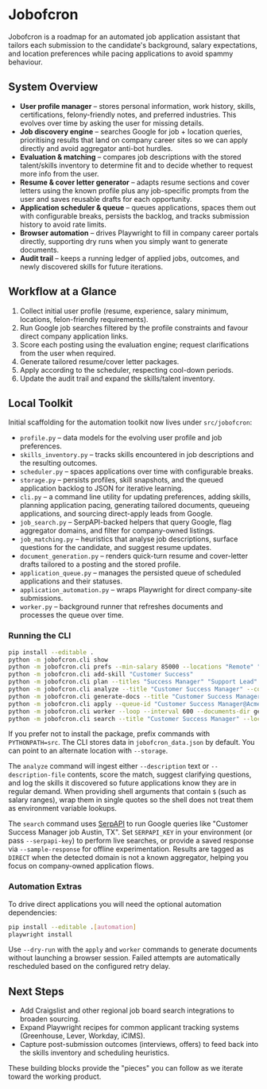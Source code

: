 # Jobofcron

Jobofcron is a roadmap for an automated job application assistant that tailors each submission to the candidate's background, salary expectations, and location preferences while pacing applications to avoid spammy behaviour.

## System Overview
- **User profile manager** – stores personal information, work history, skills, certifications, felony-friendly notes, and preferred industries. This evolves over time by asking the user for missing details.
- **Job discovery engine** – searches Google for job + location queries, prioritising results that land on company career sites so we can apply directly and avoid aggregator anti-bot hurdles.
- **Evaluation & matching** – compares job descriptions with the stored talent/skills inventory to determine fit and to decide whether to request more info from the user.
- **Resume & cover letter generator** – adapts resume sections and cover letters using the known profile plus any job-specific prompts from the user and saves reusable drafts for each opportunity.
- **Application scheduler & queue** – queues applications, spaces them out with configurable breaks, persists the backlog, and tracks submission history to avoid rate limits.
- **Browser automation** – drives Playwright to fill in company career portals directly, supporting dry runs when you simply want to generate documents.
- **Audit trail** – keeps a running ledger of applied jobs, outcomes, and newly discovered skills for future iterations.

## Workflow at a Glance
1. Collect initial user profile (resume, experience, salary minimum, locations, felon-friendly requirements).
2. Run Google job searches filtered by the profile constraints and favour direct company application links.
3. Score each posting using the evaluation engine; request clarifications from the user when required.
4. Generate tailored resume/cover letter packages.
5. Apply according to the scheduler, respecting cool-down periods.
6. Update the audit trail and expand the skills/talent inventory.

## Local Toolkit

Initial scaffolding for the automation toolkit now lives under ``src/jobofcron``:

- ``profile.py`` – data models for the evolving user profile and job preferences.
- ``skills_inventory.py`` – tracks skills encountered in job descriptions and the resulting outcomes.
- ``scheduler.py`` – spaces applications over time with configurable breaks.
- ``storage.py`` – persists profiles, skill snapshots, and the queued application backlog to JSON for iterative learning.
- ``cli.py`` – a command line utility for updating preferences, adding skills, planning application pacing, generating tailored documents, queueing applications, and sourcing direct-apply leads from Google.
- ``job_search.py`` – SerpAPI-backed helpers that query Google, flag aggregator domains, and filter for company-owned listings.
- ``job_matching.py`` – heuristics that analyse job descriptions, surface questions for the candidate, and suggest resume updates.
- ``document_generation.py`` – renders quick-turn resume and cover-letter drafts tailored to a posting and the stored profile.
- ``application_queue.py`` – manages the persisted queue of scheduled applications and their statuses.
- ``application_automation.py`` – wraps Playwright for direct company-site submissions.
- ``worker.py`` – background runner that refreshes documents and processes the queue over time.

### Running the CLI

```bash
pip install --editable .
python -m jobofcron.cli show
python -m jobofcron.cli prefs --min-salary 85000 --locations "Remote" "Austin, TX"
python -m jobofcron.cli add-skill "Customer Success"
python -m jobofcron.cli plan --titles "Success Manager" "Support Lead" --companies "Acme" "Globex"
python -m jobofcron.cli analyze --title "Customer Success Manager" --company "Acme" --location "Remote" --salary '$70,000 - $90,000' --description-file posting.txt
python -m jobofcron.cli generate-docs --title "Customer Success Manager" --company "Acme" --location "Remote" --salary '$70,000 - $90,000' --description-file posting.txt --output-dir generated_documents --enqueue --apply-at 2024-05-01T09:30 --apply-url https://careers.example.com/apply
python -m jobofcron.cli apply --queue-id "Customer Success Manager@Acme" --dry-run
python -m jobofcron.cli worker --loop --interval 600 --documents-dir generated_documents
python -m jobofcron.cli search --title "Customer Success Manager" --location "Austin, TX" --limit 5 --direct-only --sample-response samples/serpapi_demo_response.json --verbose
```

If you prefer not to install the package, prefix commands with
``PYTHONPATH=src``. The CLI stores data in ``jobofcron_data.json`` by default.
You can point to an alternate location with ``--storage``.

The ``analyze`` command will ingest either ``--description`` text or
``--description-file`` contents, score the match, suggest clarifying questions,
and log the skills it discovered so future applications know they are in
regular demand. When providing shell arguments that contain ``$`` (such as
salary ranges), wrap them in single quotes so the shell does not treat them as
environment variable lookups.

The ``search`` command uses [SerpAPI](https://serpapi.com/) to run Google queries
like "Customer Success Manager job Austin, TX". Set ``SERPAPI_KEY`` in your
environment (or pass ``--serpapi-key``) to perform live searches, or provide a
saved response via ``--sample-response`` for offline experimentation. Results are
tagged as ``DIRECT`` when the detected domain is not a known aggregator, helping
you focus on company-owned application flows.

### Automation Extras

To drive direct applications you will need the optional automation dependencies:

```bash
pip install --editable .[automation]
playwright install
```

Use ``--dry-run`` with the ``apply`` and ``worker`` commands to generate
documents without launching a browser session. Failed attempts are automatically
rescheduled based on the configured retry delay.

## Next Steps
- Add Craigslist and other regional job board search integrations to broaden sourcing.
- Expand Playwright recipes for common applicant tracking systems (Greenhouse, Lever, Workday, iCIMS).
- Capture post-submission outcomes (interviews, offers) to feed back into the skills inventory and scheduling heuristics.

These building blocks provide the "pieces" you can follow as we iterate toward the working product.

